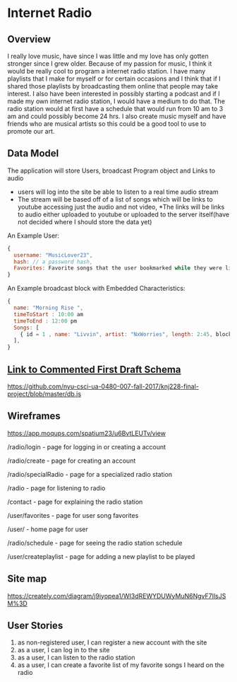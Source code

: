 
# Internet Radio  

## Overview



I really love music, have since I was little and my love has only gotten stronger since I grew older. Because of my passion for music, I think it would be really cool to program a internet radio station. I have many playlists that I make for myself or for certain occasions and I think that if I shared those playlists by broadcasting them online that people may take interest. I also have been interested in possibly starting a podcast and if I made my own internet radio station, I would have a medium to do that. The radio station would at first have a schedule that would run from 10 am to 3 am and could possibly become 24 hrs. I also create music myself and have friends who are musical artists so this could be a good tool to use to promote our art.


## Data Model



The application will store Users, broadcast Program object and Links to audio

* users will log into the site be able to listen to a real time audio stream
* The stream will be based off of a list of songs which will be links to youtube accessing just the audio and not video,
*The links will be links to audio either uploaded to youtube or uploaded to the server itself(have not decided where I should store the data yet)


An Example User:

```javascript
{
  username: "MusicLover23",
  hash: // a password hash,
  Favorites: Favorite songs that the user bookmarked while they were listening
}
```

An Example broadcast block with Embedded Characteristics:

```javascript
{
  name: "Morning Rise ",
  timeToStart : 10:00 am
  timeToEnd : 12:00 pm
  Songs: [
    { id = 1 , name: "Livvin", artist: "NxWorries", length: 2:45, block = "Morning Rise", played = false},
  ],
}
```


## [Link to Commented First Draft Schema](db.js)

https://github.com/nyu-csci-ua-0480-007-fall-2017/knj228-final-project/blob/master/db.js

## Wireframes
https://app.moqups.com/spatium23/u6BvtLEUTv/view

/radio/login - page for logging in or creating a account

/radio/create - page for creating an account

/radio/specialRadio - page for a specialized radio station

/radio - page for listening to radio

/contact - page for explaining the radio station


/user/favorites - page for user song favorites

/user/ - home page for user

/radio/schedule - page for seeing the radio station schedule

/user/createplaylist - page for adding a new playlist to be played



## Site map

https://creately.com/diagram/j9iyopea1/WI3dREWYDUWyMuN6NgvF7IlsJSM%3D


## User Stories

1. as non-registered user, I can register a new account with the site
2. as a user, I can log in to the site
3. as a user, I can listen to the radio station
4. as a user, I can create a favorite list of my favorite songs I heard on the radio

